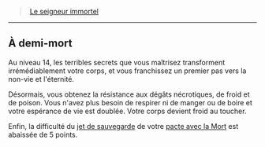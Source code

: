 ﻿---
!GenericItem
Name: À demi-mort
Id: warlock_immortal_hd.md#À-demi-mort
ParentLink: warlock_immortal_hd.md#le-seigneur-immortel
ParentName: Le seigneur immortel
NameLevel: 2
Attributes:
  Name: À demi-mort
  Markdown: >+
    ## <!--Name-->À demi-mort<!--/Name-->


    Au niveau 14, les terribles secrets que vous maîtrisez transforment irrémédiablement votre corps, et vous franchissez un premier pas vers la non-vie et l'éternité.


    Désormais, vous obtenez la résistance aux dégâts nécrotiques, de froid et de poison. Vous n'avez plus besoin de respirer ni de manger ou de boire et votre espérance de vie est doublée. Votre corps devient froid au toucher.


    Enfin, la difficulté du [jet de sauvegarde](hd_abilities_jets_de_sauvegarde.md) de votre [pacte avec la Mort](hd_warlock_immortal_pacte_avec_la_mort.md) est abaissée de 5 points.

AttributesDictionary: >+
  Name: À demi-mort

  Markdown: >+

    ## <!--Name-->À demi-mort<!--/Name-->





    Au niveau 14, les terribles secrets que vous maîtrisez transforment irrémédiablement votre corps, et vous franchissez un premier pas vers la non-vie et l'éternité.





    Désormais, vous obtenez la résistance aux dégâts nécrotiques, de froid et de poison. Vous n'avez plus besoin de respirer ni de manger ou de boire et votre espérance de vie est doublée. Votre corps devient froid au toucher.





    Enfin, la difficulté du [jet de sauvegarde](hd_abilities_jets_de_sauvegarde.md) de votre [pacte avec la Mort](hd_warlock_immortal_pacte_avec_la_mort.md) est abaissée de 5 points.



---
> [Le seigneur immortel](hd_warlock_immortal.md)

---

## À demi-mort

Au niveau 14, les terribles secrets que vous maîtrisez transforment irrémédiablement votre corps, et vous franchissez un premier pas vers la non-vie et l'éternité.

Désormais, vous obtenez la résistance aux dégâts nécrotiques, de froid et de poison. Vous n'avez plus besoin de respirer ni de manger ou de boire et votre espérance de vie est doublée. Votre corps devient froid au toucher.

Enfin, la difficulté du [jet de sauvegarde](hd_abilities_jets_de_sauvegarde.md) de votre [pacte avec la Mort](hd_warlock_immortal_pacte_avec_la_mort.md) est abaissée de 5 points.

